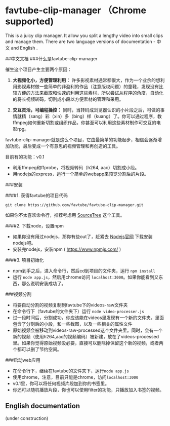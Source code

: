 
# favtube-clip-manager （Chrome supported)

This is a juicy clip manager. It allow you split a lengthy video into small clips and manage them.
There are two language versions of documentation - 中文 and English .


##中文文档
###什么是favtube-clip-manager

催生这个项目产生主要两个原因：

1. **大视频化小，方便管理利用：** 许多影视素材通常都很大，作为一个业余的想利用影视素材做一些简单的非盈利的作品（注意版权问题）的童鞋，发现没有比较方便的方法来截取和快速的利用这些素材，所以尝试从程序的角度，自动化的将长视频转码，切割成小段以方便素材的管理和采用。

2. **交互灵活，可编程操控：** 同时，当转码成浏览器认识的小片段之后，可做的事情就精（sang）彩（xin）多（bing）样（kuang）了。你可以通过程序，教ffmpeg如何重新切割或组织作品，你甚至可以利用这些素材制作可交互的电影rpg。

favtube-clip-manager就是这么个项目，它由最简单的功能起步，相信会逐渐增加功能，最后变成一个有意思的视频管理和再创造的工具。

目前有的功能：v0.1

* 利用ffmpeg和ffprobe，将视频转码（h264, aac）切割成小段。
* 用nodejs的express，运行一个简单的webapp来预览分割后的片段。

###安装

####1. 获得favtube的项目代码

` git clone https://github.com/favtube/favtube-clip-manager.git `

如果你不太喜欢命令行，推荐考虑用 [SourceTree](http://www.sourcetreeapp.com/) 这个工具。

####2. 下载node，设置npm

* 如果你没有用过nodejs，那你有些out了，赶紧去 [Nodejs官网](http://nodejs.org/) 下载安装nodejs吧。
* 安装完nodejs，安装npm ( https://www.npmjs.com/ )

####3. 项目初始化
* npm到手之后，进入命令行，然后cd到项目的文件夹，运行 `npm install`
* 运行 `node app.js`，然后用chrome访问 `localhost:3000`。如果你能看到又东西，那么说明安装成功了。

###视频分割
* 将要自动分割的视频复制到favtube下的videos-raw文件夹
* 在命令行下（favtube的文件夹下）运行 `node video-processer.js`
* 过一段时间后，分割成功，你应该能在videos里发现有一个新的文件夹，里面包含了分割后的小段，和一些截图，以及一些相关的属性文件
* 原始视频会被移动到videos-raw-processed这个文件夹里。同时，会有一个新的视频（使用h264,aac的视频编码）被新建，放在了videos-processed里。如果你觉得原始视频没必要，直接可以删除掉保留这个新的视频，或者两个都可以删了节约空间。

###启动web应用
* 在命令行下，继续在favtube的文件夹下，运行`node app.js`
* 使用chrome，注意，目前只能是chrome，访问`localhost:3000`
* v0.1里，你可以将任何视频片段加到你的书签里。
* 你还可以随机播放片段，你也可以使用filter的功能，只播放加入书签的视频。



## English documentation

(under construction)
